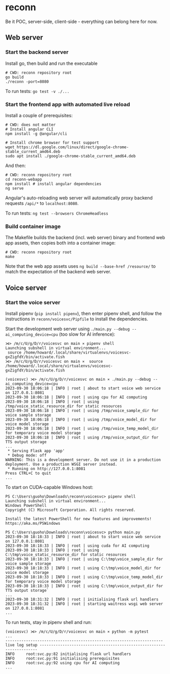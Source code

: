# reconn

Be it POC, server-side, client-side - everything can belong here for now.

## Web server

### Start the backend server

Install go, then build and run the executable

```shell
# CWD: reconn repository root
go build
./reconn -port=8080
```

To run tests: `go test -v ./...`

### Start the frontend app with automated live reload

Install a couple of prerequisites:

```shell
# CWD: does not matter
# Install angular CLI
npm install -g @angular/cli

# Install chrome browser for test support
wget https://dl.google.com/linux/direct/google-chrome-stable_current_amd64.deb
sudo apt install ./google-chrome-stable_current_amd64.deb
```

And then:

```shell
# CWD: reconn repository root
cd reconn-webapp
npm install # install angular dependencies
ng serve
```

Angular's auto-reloading web server will automatically proxy backend requests `/api/*` to `localhost:8080`.

To run tests: `ng test --browsers ChromeHeadless`

### Build container image

The Makefile builds the backend (incl. web server) binary and frontend web app assets, then copies both into a container image:

```shell
# CWD: reconn repository root
make
```

Note that the web app assets uses `ng build --base-href /resource/` to match the expectation of the backend web server.

## Voice server

### Start the voice server

Install pipenv (`pip install pipenv`), then enter pipenv shell, and follow the instructions in `reconn/voicesvc/Pipfile` to install the dependencies.

Start the development web server using `./main.py --debug --ai_computing_device=cpu` (too slow for AI inference):

```shell
⋊> /m/c/U/g/D/r/voicesvc on main ⨯ pipenv shell
Launching subshell in virtual environment...
 source /home/howard/.local/share/virtualenvs/voicesvc-gxZigfdY/bin/activate.fish
⋊> /m/c/U/g/D/r/voicesvc on main ⨯  source /home/howard/.local/share/virtualenvs/voicesvc-gxZigfdY/bin/activate.fish

(voicesvc) ⋊> /m/c/U/g/D/r/voicesvc on main ⨯ ./main.py --debug --ai_computing_device=cpu
2023-09-30 18:06:18 | INFO | root | about to start voice web service on 127.0.0.1:8081
2023-09-30 18:06:18 | INFO | root | using cpu for AI computing
2023-09-30 18:06:18 | INFO | root | using /tmp/voice_static_resource_dir for static resources
2023-09-30 18:06:18 | INFO | root | using /tmp/voice_sample_dir for voice sample storage
2023-09-30 18:06:18 | INFO | root | using /tmp/voice_model_dir for voice model storage
2023-09-30 18:06:18 | INFO | root | using /tmp/voice_temp_model_dir for temporary voice model storage
2023-09-30 18:06:18 | INFO | root | using /tmp/voice_output_dir for TTS output storage
...
 * Serving Flask app 'app'
 * Debug mode: off
WARNING: This is a development server. Do not use it in a production deployment. Use a production WSGI server instead.
 * Running on http://127.0.0.1:8081
Press CTRL+C to quit
...
```

To start on CUDA-capable Windows host:

``` shell
PS C:\Users\guoho\Downloads\reconn\voicesvc> pipenv shell
Launching subshell in virtual environment...
Windows PowerShell
Copyright (C) Microsoft Corporation. All rights reserved.

Install the latest PowerShell for new features and improvements! https://aka.ms/PSWindows

PS C:\Users\guoho\Downloads\reconn\voicesvc> python main.py
2023-09-30 18:18:33 | INFO | root | about to start voice web service on 127.0.0.1:8081
2023-09-30 18:18:33 | INFO | root | using cuda for AI computing
2023-09-30 18:18:33 | INFO | root | using C:\tmp\voice_static_resource_dir for static resources
2023-09-30 18:18:33 | INFO | root | using C:\tmp\voice_sample_dir for voice sample storage
2023-09-30 18:18:33 | INFO | root | using C:\tmp\voice_model_dir for voice model storage
2023-09-30 18:18:33 | INFO | root | using C:\tmp\voice_temp_model_dir for temporary voice model storage
2023-09-30 18:18:33 | INFO | root | using C:\tmp\voice_output_dir for TTS output storage`
...
2023-09-30 18:31:32 | INFO | root | initialising flask url handlers
2023-09-30 18:31:32 | INFO | root | starting waitress wsgi web server on 127.0.0.1:8081
...
```

To run tests, stay in pipenv shell and run:

```shell
(voicesvc) ⋊> /m/c/U/g/D/r/voicesvc on main ⨯ python -m pytest
...
--------------------------------------------------------------------- live log setup ---------------------------------------------------------------------
INFO     root:svc.py:82 initialising flask url handlers
INFO     root:svc.py:91 initialising prerequisites
INFO     root:svc.py:92 using cpu for AI computing
...
```
